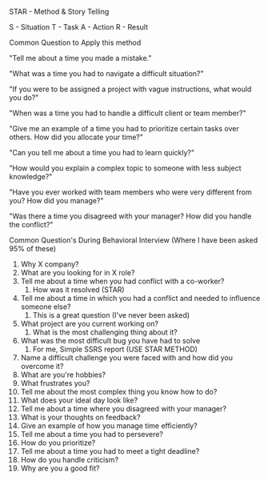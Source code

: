 
STAR - Method & Story Telling

S - Situation
T - Task
A - Action
R - Result 

Common Question to Apply this method 

"Tell me about a time you made a mistake."

"What was a time you had to navigate a difficult situation?"

"If you were to be assigned a project with vague instructions, what would you do?"

"When was a time you had to handle a difficult client or team member?"

"Give me an example of a time you had to prioritize certain tasks over others. How did you allocate your time?"

"Can you tell me about a time you had to learn quickly?"

"How would you explain a complex topic to someone with less subject knowledge?"

"Have you ever worked with team members who were very different from you? How did you manage?"

"Was there a time you disagreed with your manager? How did you handle the conflict?"

Common Question's During Behavioral Interview (Where I have been asked 95% of these)

1. Why X company?
2. What are you looking for in X role?
3. Tell me about a time when you had conflict with a co-worker?
	1. How was it resolved (STAR)
4. Tell me about a time in which you had a conflict and needed to influence someone else?
	1. This is a great question (I've never been asked)
5. What project are you current working on?
	1. What is the most challenging thing about it?
6. What was the most difficult bug you have had to solve
	1. For me, Simple SSRS report (USE STAR METHOD)
7. Name a difficult challenge you were faced with and how did you overcome it?
8. What are you're hobbies?
9. What frustrates you?
10. Tell me about the most complex thing you know how to do?
11. What does your ideal day look like?
12. Tell me about a time where you disagreed with your manager?
13. What is your thoughts on feedback?
14. Give an example of how you manage time efficiently?
15. Tell me about a time you had to persevere?
16. How do you prioritize?
17. Tell me about a time you had to meet a tight deadline?
18. How do you handle criticism?
19. Why are you a good fit?